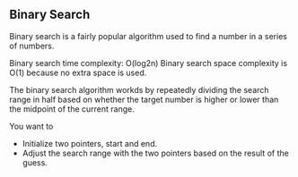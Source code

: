 ## Binary Search 

Binary search is a fairly popular algorithm used to find a number in a series of numbers. 


Binary search time complexity: O(log2n)
Binary search space complexity is O(1) because no extra space is used. 

The binary search algorithm workds by repeatedly dividing the search range in half based on whether the target number is higher or lower than the midpoint of the current range.  

You want to 
- Initialize two pointers, start and end. 
- Adjust the search range with the two pointers based on the result of the guess. 